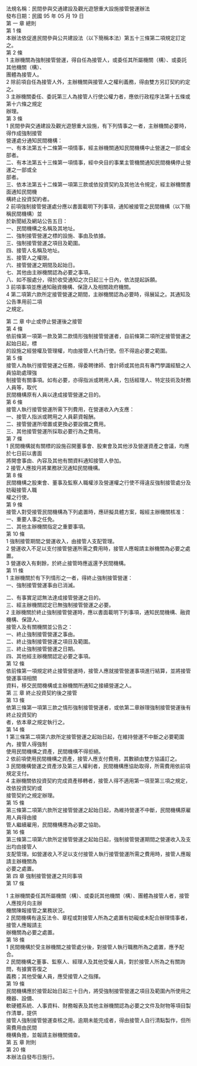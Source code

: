 法規名稱：民間參與交通建設及觀光遊憩重大設施接管營運辦法  
發布日期：民國 95 年 05 月 19 日  
第 一 章 總則  
第 1 條  
本辦法依促進民間參與公共建設法（以下簡稱本法）第五十三條第二項規定訂定之。  
第 2 條  
1 主辦機關為強制接管營運，得自任為接管人，或委任其所屬機關（構）、或委託其他機關（構）、  
團體為接管人。  
2 除前項自任為接管人外，主辦機關與接管人之權利義務，得由雙方另訂契約約定之。  
3 主辦機關委任、委託第三人為接管人行使公權力者，應依行政程序法第十五條或第十六條之規定  
辦理。  
第 3 條  
1 民間參與交通建設及觀光遊憩重大設施，有下列情事之一者，主辦機關必要時，得作成強制接管  
營運處分通知民間機構：  
一、有本法第五十二條第一項情事，經主辦機關通知民間機構中止營運之一部或全部者。  
二、有本法第五十三條第一項情事，經中央目的事業主管機關通知民間機構停止營運之一部或全  
部者。  
三、依本法第五十二條第一項第三款或依投資契約及其他法令規定，經主辦機關書面通知民間機  
構終止投資契約者。  
2 前項強制接管營運處分應以書面載明下列事項，通知被接管之民間機構（以下簡稱民間機構）並  
於新聞紙及網站公告五日：  
一、民間機構之名稱及其地址。  
二、強制接管營運之標的設施、事由及依據。  
三、強制接管營運之項目及範圍。  
四、接管人名稱及地址。  
五、接管人之權限。  
六、接管營運之期間及起始日。  
七、其他由主辦機關認為必要之事項。  
八、如不服處分，得於收受通知之次日起三十日內，依法提起訴願。  
3 前項事項並應通知融資機構、保證人及相關政府機關。  
4 第二項第六款所定接管營運之期間，主辦機關認為必要時，得展延之。其通知及公告準用前二項  
之規定。  


第 二 章 中止或停止營運後之接管  
第 4 條  
依前條第一項第一款及第二款情形強制接管營運者，自前條第二項所定接管營運之起始日起，標  
的設施之經營權及管理權，均由接管人代為行使。但不得逾必要之範圍。  
第 5 條  
接管人為執行接管營運之任務，得委聘律師、會計師或其他具有專門學識經驗之人員協助處理強  
制接管有關事項。如有必要，亦得指派或聘用人員，包括經理人、特定技術及財務人員等，取代  
民間機構原有人員以達成接管營運之目的。  
第 6 條  
接管人執行接管營運所需下列費用，在營運收入內支應：  
一、接管人指派或聘用之人員薪資報酬。  
二、接管營運所增置或更換必要設備之費用。  
三、其他接管營運所採取必要行為之費用。  
第 7 條  
1 民間機構就有關標的設施召開董事會、股東會及其他涉及營運資產之會議，均應於七日前以書面  
將開會事由、內容及其他有關資料通知接管人參加。  
2 接管人應按月將業務狀況通知民間機構。  
第 8 條  
民間機構之股東會、董事及監察人職權涉及營運權之行使不得違反強制接管處分及妨礙接管人職  
權之行使。  
第 9 條  
接管人對受接管民間機構為下列處置時，應研擬具體方案，報經主辦機關核准：  
一、重要人事之任免。  
二、其他主辦機關指定之重要事項。  
第 10 條  
1 強制接管期間之營運收入，由接管人支配管理。  
2 營運收入不足以支付接管營運所需之費用時，接管人應報請主辦機關為必要之處置。  
3 營運收入有剩餘，於終止接管時應返還予民間機構。  
第 11 條  
1 主辦機關於有下列情形之一者，得終止強制接管營運：  
一、強制接管營運事由已消滅。  


二、有事實足認無法達成接管營運之目的。  
三、經主辦機關認定已無強制接管營運之必要。  
2 主辦機關於終止強制接管營運時，應以書面載明下列事項，通知民間機構、融資機構、保證人、  
接管人及有關機關並公告之：  
一、終止強制接管營運之事由。  
二、終止強制接管營運之項目及範圍。  
三、終止強制接管營運之日期。  
四、其他經主辦機關認定必要之事項。  
第 12 條  
依前條第一項規定終止接管營運時，接管人應就接管營運事項進行結算，並將接管營運事項相關  
資料，移交民間機構或主辦機關所通知之接續營運之人。  
第 三 章 終止投資契約後之接管  
第 13 條  
依第三條第一項第三款之情形強制接管營運者，或依第二章辦理強制接管營運後有終止投資契約  
者，依本章之規定執行之。  
第 14 條  
1 第三條第二項第六款所定接管營運之起始日起，在維持營運不中斷之必要範圍內，接管人得強制  
使用民間機構之資產，民間機構不得拒絕。  
2 依前項使用民間機構之資產，接管人應支付費用，其數額由雙方協議訂之。  
3 民間機構營運之資產涉及第三人權利者，民間機構應協助取得，所需費用依前項規定支付。  
4 主辦機關依投資契約完成資產移轉者，接管人得不適用第一項至第三項之規定，改依投資契約或  
接管契約之規定辦理。  
第 15 條  
第三條第二項第六款所定接管營運之起始日起，為維持營運不中斷，民間機構原雇用人員得由接  
管人繼續雇用，民間機構應為必要之協助。  
第 16 條  
第三條第二項第六款所定接管營運之起始日起，強制接管營運期間之營運收入及支出均由接管人  
支配管理。如營運收入不足以支付接管人執行接管營運所需之費用時，接管人應報請主辦機關為  
必要之處置。  
第 四 章 強制接管營運之共同事項  
第 17 條  


1 主辦機關委任其所屬機關（構）、或委託其他機關（構）、團體為接管人者，接管人應按月向主辦  
機關陳報接管之業務狀況。  
2 民間機構有違反法令、章程或對接管人所為之處置有妨礙或未配合辦理情事者，接管人應報請主  
辦機關為必要之處置。  
第 18 條  
1 民間機構於受主辦機關之接管處分後，對接管人執行職務所為之處置，應予配合。  
2 民間機構之董事、監察人、經理人及其他受僱人員，對於接管人所為之有關詢問，有據實答復之  
義務；其他受僱人員，應受接管人之指揮。  
第 19 條  
民間機構應於接管起始日起三十日內，將受強制接管營運之項目及範圍內所使用之機器、設備、  
軟硬體系統、人事資料、財務報表及其他主辦機關認為必要之文件及財物等項目製作清單，提供  
接管人強制接管營運查核之用。逾期未能完成者，得由接管人自行清點製作，但所需費用由民間  
機構負擔，並報請主辦機關備查。  
第 五 章 附則  
第 20 條  
本辦法自發布日施行。  


